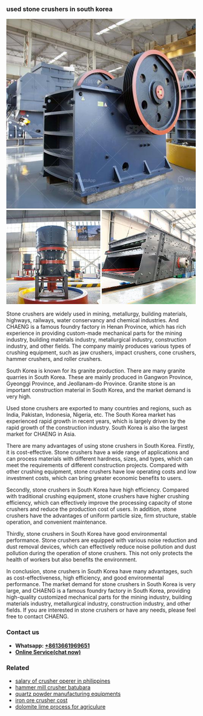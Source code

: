 <h3>used stone crushers in south korea</h3><img src='1706767719.jpg' alt=''><p>Stone crushers are widely used in mining, metallurgy, building materials, highways, railways, water conservancy and chemical industries. And CHAENG is a famous foundry factory in Henan Province, which has rich experience in providing custom-made mechanical parts for the mining industry, building materials industry, metallurgical industry, construction industry, and other fields. The company mainly produces various types of crushing equipment, such as jaw crushers, impact crushers, cone crushers, hammer crushers, and roller crushers.</p><p>South Korea is known for its granite production. There are many granite quarries in South Korea. These are mainly produced in Gangwon Province, Gyeonggi Province, and Jeollanam-do Province. Granite stone is an important construction material in South Korea, and the market demand is very high.</p><p>Used stone crushers are exported to many countries and regions, such as India, Pakistan, Indonesia, Nigeria, etc. The South Korea market has experienced rapid growth in recent years, which is largely driven by the rapid growth of the construction industry. South Korea is also the largest market for CHAENG in Asia.</p><p>There are many advantages of using stone crushers in South Korea. Firstly, it is cost-effective. Stone crushers have a wide range of applications and can process materials with different hardness, sizes, and types, which can meet the requirements of different construction projects. Compared with other crushing equipment, stone crushers have low operating costs and low investment costs, which can bring greater economic benefits to users.</p><p>Secondly, stone crushers in South Korea have high efficiency. Compared with traditional crushing equipment, stone crushers have higher crushing efficiency, which can effectively improve the processing capacity of stone crushers and reduce the production cost of users. In addition, stone crushers have the advantages of uniform particle size, firm structure, stable operation, and convenient maintenance.</p><p>Thirdly, stone crushers in South Korea have good environmental performance. Stone crushers are equipped with various noise reduction and dust removal devices, which can effectively reduce noise pollution and dust pollution during the operation of stone crushers. This not only protects the health of workers but also benefits the environment.</p><p>In conclusion, stone crushers in South Korea have many advantages, such as cost-effectiveness, high efficiency, and good environmental performance. The market demand for stone crushers in South Korea is very large, and CHAENG is a famous foundry factory in South Korea, providing high-quality customized mechanical parts for the mining industry, building materials industry, metallurgical industry, construction industry, and other fields. If you are interested in stone crushers or have any needs, please feel free to contact CHAENG.</p><h3>Contact us</h3><ul><li><strong>Whatsapp:&nbsp;<a href="https://wa.me/8613661969651">+8613661969651</a></strong></li><li><a href="https://swt.shibang-china.com/?git&amp;zhl&amp;used stone crushers in south korea"><strong>Online Service(chat now)</strong></a></li></ul><h3>Related</h3><ul><li><a href='salary of crusher operer in philippines.md'>salary of crusher operer in philippines</a></li><li><a href='hammer mill crusher batubara.md'>hammer mill crusher batubara</a></li><li><a href='quartz powder manufacturing equipments.md'>quartz powder manufacturing equipments</a></li><li><a href='iron ore crusher cost.md'>iron ore crusher cost</a></li><li><a href='dolomite lime process for agriculure.md'>dolomite lime process for agriculure</a></li></ul>